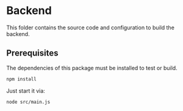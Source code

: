 # Backend

This folder contains the source code and configuration to build the backend.

## Prerequisites

The dependencies of this package must be installed to test or build.
```bash
npm install
```

Just start it via:
```bash
node src/main.js
```
